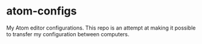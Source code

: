 # atom-configs
My Atom editor configurations. This repo is an attempt at making it possible to transfer my configuration between computers.
